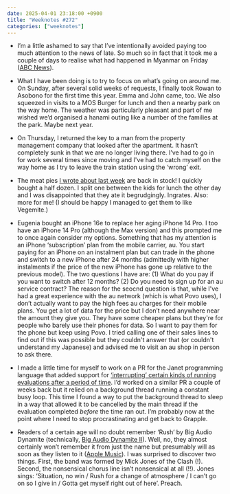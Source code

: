 ```yaml
---
date: 2025-04-01 23:18:00 +0900
title: "Weeknotes #272"
categories: ["weeknotes"]
---
```


- I’m a little ashamed to say that I’ve intentionally avoided paying too much attention to the news of late. So much so in fact that it took me a couple of days to realise what had happened in Myanmar on Friday ([ABC News](https://www.abc.net.au/news/2025-03-28/magnitude-7-7-earthquake-strikes-myanmar/105110670)).

- What I have been doing is to try to focus on what’s going on around me. On Sunday, after several solid weeks of requests, I finally took Rowan to Asobono for the first time this year. Emma and John came, too. We also squeezed in visits to a MOS Burger for lunch and then a nearby park on the way home. The weather was particularly pleasant and part of me wished we’d organised a hanami outing like a number of the families at the park. Maybe next year.

- On Thursday, I returned the key to a man from the property management company that looked after the apartment. It hasn’t completely sunk in that we are no longer living there. I’ve had to go in for work several times since moving and I've had to catch myself on the way home as I try to leave the train station using the ‘wrong’ exit.

- The meat pies [I wrote about last week](https://updates.inqk.net/post/1742913480.html) are back in stock! I quickly bought a half dozen. I split one between the kids for lunch the other day and I was disappointed that they ate it begrudgingly. Ingrates. Also: more for me! (I should be happy I managed to get them to like Vegemite.)

- Eugenia bought an iPhone 16e to replace her aging iPhone 14 Pro. I too have an iPhone 14 Pro (although the Max version) and this prompted me to once again consider my options. Something that has my attention is an iPhone ‘subscription’ plan from the mobile carrier, au. You start paying for an iPhone on an instalment plan but can trade in the phone and switch to a new iPhone after 24 months (admittedly with higher instalments if the price of the new iPhone has gone up relative to the previous model). The two questions I have are: (1) What do you pay if you want to switch after 12 months? (2) Do you need to sign up for an au service contract? The reason for the seocnd question is that, while I've had a great experience with the au network (which is what Povo uses), I don’t actually want to pay the high fees au charges for their mobile plans. You get a lot of data for the price but I don’t need anywhere near the amount they give you. They have some cheaper plans but they're for people who barely use their phones for data. So I want to pay them for the phone but keep using Povo. I tried calling one of their sales lines to find out if this was possible but they couldn't answer that (or couldn't understand my Japanese) and advised me to visit an au shop in person to ask there.

- I made a little time for myself to work on a PR for the Janet programming language that added support for [‘interrupting’ certain kinds of running evaluations after a period of time](https://github.com/janet-lang/janet/pull/1575). I’d worked on a similar PR a couple of weeks back but it relied on a background thread running a constant busy loop. This time I found a way to put the background thread to sleep in a way that allowed it to be cancelled by the main thread if the evaluation completed _before_ the time ran out. I’m probably now at the point where I need to stop procrastinating and get back to Grapple.

- Readers of a certain age will no doubt remember ‘Rush’ by Big Audio Dynamite (technically, [Big Audio Dynamite II](https://en.wikipedia.org/wiki/Big_Audio_Dynamite#Big_Audio_Dynamite_II_(1991–1993))). Well, no, they almost certainly won’t remember it from just the name but presumably will as soon as they listen to it ([Apple Music](https://music.apple.com/jp/album/rush/192750763?i=192750883&l=en-US)). I was surprised to discover two things. First, the band was formed by Mick Jones of the Clash (!). Second, the nonsensical chorus line isn’t nonsensical at all (!!). Jones sings: ‘Situation, no win / Rush for a change of atmosphere / I can’t go on so I give in / Gotta get myself right out of here’. Preach.
